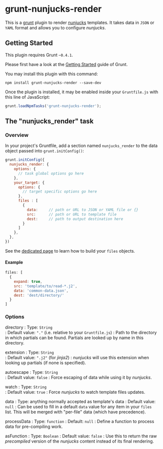 grunt-nunjucks-render
=====================


This is a [grunt](http://gruntjs.com/) plugin to render [nunjucks](http://mozilla.github.io/nunjucks/) 
templates. It takes data in `JSON` or `YAML` format and allows you to configure *nunjucks*.


Getting Started
---------------

This plugin requires Grunt `~0.4.1`.

Please first have a look at the [Getting Started](http://gruntjs.com/getting-started) guide of Grunt. 

You may install this plugin with this command:

```shell
npm install grunt-nunjucks-render --save-dev
```

Once the plugin is installed, it may be enabled inside your `Gruntfile.js` with this line of JavaScript:

```js
grunt.loadNpmTasks('grunt-nunjucks-render');
```


The "nunjucks_render" task
--------------------------

### Overview

In your project's Gruntfile, add a section named `nunjucks_render` to the data object 
passed into `grunt.initConfig()`:

```js
grunt.initConfig({
  nunjucks_render: {
    options: {
      // task global options go here
    },
    your_target: {
      options: {
        // target specific options go here
      },
      files : [
        {
          data:     // path or URL to JSON or YAML file or {}
          src:      // path or URL to template file
          dest:     // path to output destination here
        }
      ]
    },
  },
})
```

See the [dedicated page](http://gruntjs.com/configuring-tasks#files-array-format) to learn
how to build your `files` objects.

#### Example

```js
files: [
  {
    expand: true,
    src: 'template/to/read-*.j2',
    data: 'common-data.json',
    dest: 'dest/directory/'
  }
]
```

### Options

directory
:   Type: `String`  
:   Default value: `"."` (i.e. relative to your `Gruntfile.js`)
:   Path to the directory in which partials can be found. Partials are looked up by name in this directory.

extension
:   Type: `String`  
:   Default value: `".j2"` (for *jinja2*)
:   *nunjucks* will use this extension when looking up partials (if none is specified).

autoescape
:   Type: `String`  
:   Default value: `false`
:   Force escaping of data while using it by *nunjucks*.

watch
:   Type: `String`  
:   Default value: `true`
:   Force *nunjucks* to watch template files updates.

data
:   Type: anything normally accepted as template's data
:   Default value: `null`
:   Can be used to fill in a default `data` value for any item in your `files` list. This will
    be merged with "per-file" data (which have precedence).

processData
:   Type: `function`
:   Default: `null`
:   Define a function to process data for pre-compiling work.

asFunction
:   Type: `Boolean`
:   Default value: `false`
:   Use this to return the raw *precompiled* version of the *nunjucks* content instead of its
    final rendering.
